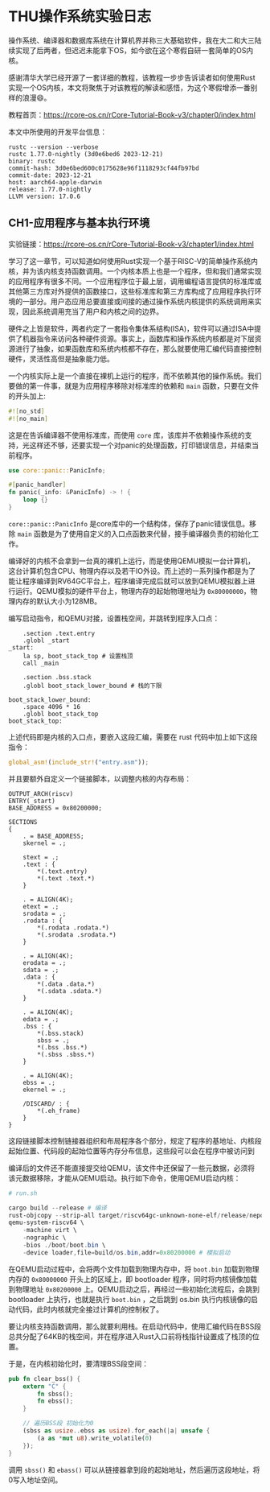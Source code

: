 # THU操作系统实验日志

操作系统、编译器和数据库系统在计算机界并称三大基础软件，我在大二和大三陆续实现了后两者，但迟迟未能拿下OS，如今欲在这个寒假自研一套简单的OS内核。

感谢清华大学已经开源了一套详细的教程，该教程一步步告诉读者如何使用Rust实现一个OS内核，本文将聚焦于对该教程的解读和感悟，为这个寒假增添一番别样的浪漫😄。

教程首页：https://rcore-os.cn/rCore-Tutorial-Book-v3/chapter0/index.html

本文中所使用的开发平台信息：

```
rustc --version --verbose
rustc 1.77.0-nightly (3d0e6bed6 2023-12-21)
binary: rustc
commit-hash: 3d0e6bed600c0175628e96f1118293cf44fb97bd
commit-date: 2023-12-21
host: aarch64-apple-darwin
release: 1.77.0-nightly
LLVM version: 17.0.6
```

## CH1-应用程序与基本执行环境

实验链接：https://rcore-os.cn/rCore-Tutorial-Book-v3/chapter1/index.html

学习了这一章节，可以知道如何使用Rust实现一个基于RISC-V的简单操作系统内核，并为该内核支持函数调用。一个内核本质上也是一个程序，但和我们通常实现的应用程序有很多不同。一个应用程序位于最上层，调用编程语言提供的标准库或其他第三方库对外提供的函数接口，这些标准库和第三方库构成了应用程序执行环境的一部分。用户态应用总要直接或间接的通过操作系统内核提供的系统调用来实现，因此系统调用充当了用户和内核之间的边界。

硬件之上皆是软件，两者约定了一套指令集体系结构(ISA)，软件可以通过ISA中提供了机器指令来访问各种硬件资源。事实上，函数库和操作系统内核都是对下层资源进行了抽象，如果函数库和系统内核都不存在，那么就要使用汇编代码直接控制硬件，灵活性高但是抽象能力低。

一个内核实际上是一个直接在裸机上运行的程序，而不依赖其他的操作系统。我们要做的第一件事，就是为应用程序移除对标准库的依赖和 `main` 函数，只要在文件的开头加上:

```rust
#![no_std]
#![no_main]
```

这是在告诉编译器不使用标准库，而使用 `core` 库，该库并不依赖操作系统的支持，光这样还不够，还要实现一个对panic的处理函数，打印错误信息，并结束当前程序。

```rust
use core::panic::PanicInfo;

#[panic_handler]
fn panic(_info: &PanicInfo) -> ! {
    loop {}
}
```

`core::panic::PanicInfo` 是core库中的一个结构体，保存了panic错误信息。移除 `main` 函数是为了使用自定义的入口点函数来代替，接手编译器负责的初始化工作。

编译好的内核不会拿到一台真的裸机上运行，而是使用QEMU模拟一台计算机，这台计算机包含CPU、物理内存以及若干IO外设。而上述的一系列操作都是为了能让程序编译到RV64GC平台上，程序编译完成后就可以放到QEMU模拟器上进行运行。QEMU模拟的硬件平台上，物理内存的起始物理地址为 `0x80000000`，物理内存的默认大小为128MB。

编写启动指令，和QEMU对接，设置栈空间，并跳转到程序入口点：

```assembly
    .section .text.entry
    .globl _start
_start:
    la sp, boot_stack_top # 设置栈顶
    call _main 

    .section .bss.stack
    .globl boot_stack_lower_bound # 栈的下限
   
boot_stack_lower_bound:
    .space 4096 * 16
    .globl boot_stack_top
boot_stack_top:
```

上述代码即是内核的入口点，要嵌入这段汇编，需要在 rust 代码中加上如下这段指令：

```rust
global_asm!(include_str!("entry.asm"));
```

并且要额外自定义一个链接脚本，以调整内核的内存布局：

```assembly
OUTPUT_ARCH(riscv)
ENTRY(_start)
BASE_ADDRESS = 0x80200000;

SECTIONS
{
    . = BASE_ADDRESS;
    skernel = .;

    stext = .;
    .text : {
        *(.text.entry)
        *(.text .text.*)
    }

    . = ALIGN(4K);
    etext = .;
    srodata = .;
    .rodata : {
        *(.rodata .rodata.*)
        *(.srodata .srodata.*)
    }

    . = ALIGN(4K);
    erodata = .;
    sdata = .;
    .data : {
        *(.data .data.*)
        *(.sdata .sdata.*)
    }

    . = ALIGN(4K);
    edata = .;
    .bss : {
        *(.bss.stack)
        sbss = .;
        *(.bss .bss.*)
        *(.sbss .sbss.*)
    }

    . = ALIGN(4K);
    ebss = .;
    ekernel = .;

    /DISCARD/ : {
        *(.eh_frame)
    }
}
```

这段链接脚本控制链接器组织和布局程序各个部分，规定了程序的基地址、内核段起始位置、代码段的起始位置等内存分布信息，这些段可以会在程序中被访问到

编译后的文件还不能直接提交给QEMU，该文件中还保留了一些元数据，必须将该元数据移除，才能从QEMU启动。执行如下命令，使用QEMU启动内核：

```powershell
# run.sh

cargo build --release # 编译
rust-objcopy --strip-all target/riscv64gc-unknown-none-elf/release/nepos -O binary build/os.bin # 移除元数据
qemu-system-riscv64 \
    -machine virt \
    -nographic \
    -bios ./boot/boot.bin \
    -device loader,file=build/os.bin,addr=0x80200000 # 模拟启动
```

在QEMU启动过程中，会将两个文件加载到物理内存中，将  `boot.bin` 加载到物理内存的 `0x80000000` 开头上的区域上，即 bootloader 程序，同时将内核镜像加载到物理地址 `0x80200000` 上。QEMU启动之后，再经过一些初始化流程后，会跳到 bootloader 上执行，也就是执行 `boot.bin` ，之后跳到 os.bin 执行内核镜像的启动代码，此时内核就完全接过计算机的控制权了。

要让内核支持函数调用，那么就要利用栈。在启动代码中，使用汇编代码在BSS段总共分配了64KB的栈空间，并在程序进入Rust入口前将栈指针设置成了栈顶的位置。

于是，在内核初始化时，要清理BSS段空间：

```rust
pub fn clear_bss() {
    extern "C" {
        fn sbss();
        fn ebss();
    }

    // 遍历BSS段 初始化为0
    (sbss as usize..ebss as usize).for_each(|a| unsafe { 
        (a as *mut u8).write_volatile(0) 
    });
}

```

调用 `sbss()` 和 `ebass()` 可以从链接器拿到段的起始地址，然后遍历这段地址，将0写入地址空间。

